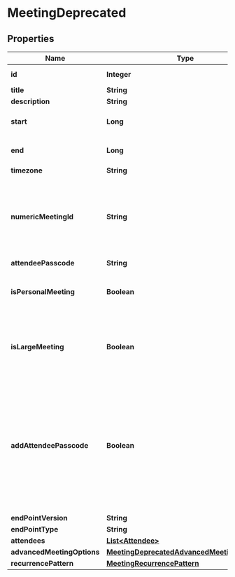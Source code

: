 
# MeetingDeprecated

## Properties
Name | Type | Description | Notes
------------ | ------------- | ------------- | -------------
**id** | **Integer** | Unique identifier for meeting. |  [optional]
**title** | **String** |  | 
**description** | **String** |  |  [optional]
**start** | **Long** | A [UNIX Timestamp](https://currentmillis.com/) in milliseconds | 
**end** | **Long** | A [UNIX Timestamp](https://currentmillis.com/) in milliseconds | 
**timezone** | **String** |  |  [optional]
**numericMeetingId** | **String** | The meeting ID that participants will see and use to join the conference. When joining via phone, this is the code they enter via DTMF to join. |  [optional]
**attendeePasscode** | **String** |  |  [optional]
**isPersonalMeeting** | **Boolean** | Use the scheduler&#39;s personal meeting room and Id for this meeting. |  [optional]
**isLargeMeeting** | **Boolean** | If true, the meeting is assumed to be large and thus no announcement will be made when a participant joins. |  [optional]
**addAttendeePasscode** | **Boolean** | Indicate if you want the attendees to be forced to enter a passcode on entry for extra security. The passcode will be randomly generated at schedule and will be returned in attendeePasscode property of the meeting. |  [optional]
**endPointVersion** | **String** |  | 
**endPointType** | **String** |  | 
**attendees** | [**List&lt;Attendee&gt;**](Attendee.md) |  |  [optional]
**advancedMeetingOptions** | [**MeetingDeprecatedAdvancedMeetingOptions**](MeetingDeprecatedAdvancedMeetingOptions.md) |  |  [optional]
**recurrencePattern** | [**MeetingRecurrencePattern**](MeetingRecurrencePattern.md) |  |  [optional]



